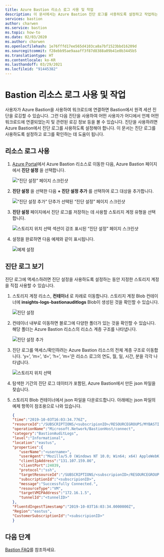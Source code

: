 ```yaml
---
title: Azure Bastion 리소스 로그 사용 및 작업
description: 이 문서에서는 Azure Bastion 진단 로그를 사용하도록 설정하고 작업하는 방법을 알아봅니다.
services: bastion
author: charwen
ms.service: bastion
ms.topic: how-to
ms.date: 02/03/2020
ms.author: charwen
ms.openlocfilehash: 1e76fffd17ee565d4103ca8a7bf1523bbd16209d
ms.sourcegitcommit: f28ebb95ae9aaaff3f87d8388a09b41e0b3445b5
ms.translationtype: HT
ms.contentlocale: ko-KR
ms.lasthandoff: 03/29/2021
ms.locfileid: "91445382"
---
```

# <a name="enable-and-work-with-bastion-resource-logs"></a>Bastion 리소스 로그 사용 및 작업

사용자가 Azure Bastion을 사용하여 워크로드에 연결하면 Bastion에서 원격 세션 진단을 로깅할 수 있습니다. 그런 다음 진단을 사용하여 어떤 사용자가 어디에서 언제 어떤 워크로드에 연결되었는지 및 관련된 로깅 정보 등을 볼 수 있습니다. 진단을 사용하려면 Azure Bastion에서 진단 로그를 사용하도록 설정해야 합니다. 이 문서는 진단 로그를 사용하도록 설정하고 로그를 확인하는 데 도움이 됩니다.

## <a name="enable-the-resource-log"></a><a name="enable"></a>리소스 로그 사용

1. [Azure Portal](https://portal.azure.com)에서 Azure Bastion 리소스로 이동한 다음, Azure Bastion 페이지에서 **진단 설정** 을 선택합니다.

   ![“진단 설정” 페이지 스크린샷](./media/diagnostic-logs/1diagnostics-settings.png)
2. **진단 설정** 을 선택한 다음 **+ 진단 설정 추가** 를 선택하여 로그 대상을 추가합니다.

   ![“진단 설정 추가” 단추가 선택된 “진단 설정” 페이지 스크린샷](./media/diagnostic-logs/2add-diagnostic-setting.png)
3. **진단 설정** 페이지에서 진단 로그를 저장하는 데 사용할 스토리지 계정 유형을 선택합니다.

   ![스토리지 위치 선택 섹션이 강조 표시된 “진단 설정” 페이지 스크린샷](./media/diagnostic-logs/3add-storage-account.png)
4. 설정을 완료하면 다음 예제와 같이 표시됩니다.

   ![예제 설정](./media/diagnostic-logs/4example-settings.png)

## <a name="view-diagnostics-log"></a><a name="view"></a>진단 로그 보기

진단 로그에 액세스하려면 진단 설정을 사용하도록 설정하는 동안 지정한 스토리지 계정을 직접 사용할 수 있습니다.

1. 스토리지 계정 리소스, **컨테이너** 로 차례로 이동합니다. 스토리지 계정 Blob 컨테이너에 **insights-logs-bastionauditlogs** Blob이 생성된 것을 확인할 수 있습니다.

   ![진단 설정](./media/diagnostic-logs/1-navigate-to-logs.png)
2. 컨테이너 내부로 이동하면 블로그에 다양한 폴더가 있는 것을 확인할 수 있습니다. 해당 폴더는 Azure Bastion 리소스의 리소스 계층 구조를 나타냅니다.

   ![진단 설정 추가](./media/diagnostic-logs/2-resource-h.png)
3. 진단 로그를 액세스/확인하려는 Azure Bastion 리소스의 전체 계층 구조로 이동합니다. ‘y=’, ‘m=’, ‘d=’, ‘h=’, ‘m=’은 리소스 로그의 연도, 월, 일, 시간, 분을 각각 나타냅니다.

   ![스토리지 위치 선택](./media/diagnostic-logs/3-resource-location.png)
4. 탐색한 기간의 진단 로그 데이터가 포함된, Azure Bastion에서 만든 json 파일을 찾습니다.

5. 스토리지 Blob 컨테이너에서 json 파일을 다운로드합니다. 아래에는 json 파일의 예제 항목이 참조용으로 나와 있습니다.

   ```json
   { 
   "time":"2019-10-03T16:03:34.776Z",
   "resourceId":"/SUBSCRIPTIONS/<subscripionID>/RESOURCEGROUPS/MYBASTION/PROVIDERS/MICROSOFT.NETWORK/BASTIONHOSTS/MYBASTION-BASTION",
   "operationName":"Microsoft.Network/BastionHost/connect",
   "category":"BastionAuditLogs",
   "level":"Informational",
   "location":"eastus",
   "properties":{ 
      "userName":"<username>",
      "userAgent":"Mozilla/5.0 (Windows NT 10.0; Win64; x64) AppleWebKit/537.36 (KHTML, like Gecko) Chrome/77.0.3865.90 Safari/537.36",
      "clientIpAddress":"131.107.159.86",
      "clientPort":24039,
      "protocol":"ssh",
      "targetResourceId":"/SUBSCRIPTIONS/<subscripionID>/RESOURCEGROUPS/MYBASTION/PROVIDERS/MICROSOFT.COMPUTE/VIRTUALMACHINES/LINUX-KEY",
      "subscriptionId":"<subscripionID>",
      "message":"Successfully Connected.",
      "resourceType":"VM",
      "targetVMIPAddress":"172.16.1.5",
      "tunnelId":"<tunnelID>"
   },
   "FluentdIngestTimestamp":"2019-10-03T16:03:34.0000000Z",
   "Region":"eastus",
   "CustomerSubscriptionId":"<subscripionID>"
   }
   ```

## <a name="next-steps"></a>다음 단계

[Bastion FAQ](bastion-faq.md)를 참조하세요.

